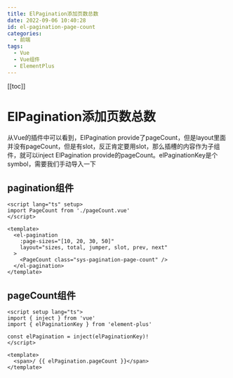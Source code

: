 ```yaml
---
title: ElPagination添加页数总数
date: 2022-09-06 10:40:28
id: el-pagination-page-count
categories:
  - 前端
tags:
  - Vue
  - Vue组件
  - ElementPlus
---
```


[[toc]]

# ElPagination添加页数总数

从Vue的插件中可以看到，ElPagination provide了pageCount，但是layout里面并没有pageCount，但是有slot，反正肯定要用slot，那么插槽的内容作为子组件，就可以inject ElPagination provide的pageCount。elPaginationKey是个symbol，需要我们手动导入一下

## pagination组件

```vue
<script lang="ts" setup>
import PageCount from './pageCount.vue'
</script>

<template>
  <el-pagination
    :page-sizes="[10, 20, 30, 50]"
    layout="sizes, total, jumper, slot, prev, next"
  >
    <PageCount class="sys-pagination-page-count" />
  </el-pagination>
</template>
```

## pageCount组件

```vue
<script setup lang="ts">
import { inject } from 'vue'
import { elPaginationKey } from 'element-plus'

const elPagination = inject(elPaginationKey)!
</script>

<template>
  <span>/ {{ elPagination.pageCount }}</span>
</template>
```
